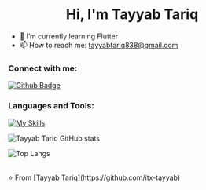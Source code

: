  <h1 align="center">Hi, I'm Tayyab Tariq</h1>

- 🔭 I’m currently learning Flutter
- 📫 How to reach me: tayyabtariq838@gmail.com
  
### Connect with me:
<div id="badges">
  <a href="https://github.com/itx-tayyab">
    <img src="https://img.shields.io/badge/Github-white?style=for-the-badge&logo=Github&logoColor=black" alt="Github Badge"/>
  </a>
</div>

### Languages and Tools:
[![My Skills](https://skillicons.dev/icons?i=flutter,dart,firebase,github,git,postman&perline=5)](https://skillicons.dev)

![Tayyab Tariq GitHub stats](https://github-readme-stats.vercel.app/api?username=itx-tayyab&show_icons=true&theme=dark)

![Top Langs](https://github-readme-stats.vercel.app/api/top-langs/?username=itx-tayyab&theme=dark)


<br>
⭐️ From [Tayyab Tariq](https://github.com/itx-tayyab)
